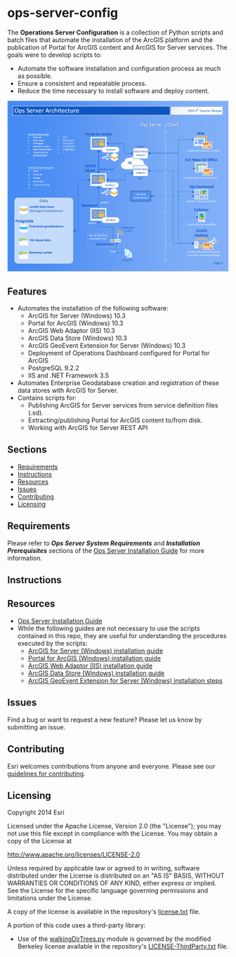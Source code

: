 # ops-server-config

The **Operations Server Configuration** is a collection of Python scripts and batch files that automate the installation of 
the ArcGIS platform and the publication of Portal for ArcGIS content and ArcGIS for Server services. The goals
were to develop scripts to:

* Automate the software installation and configuration process as much as possible.
* Ensure a consistent and repeatable process.
* Reduce the time necessary to install software and deploy content.

![Image of Ops Server](ScreenShot.png "ops-server-config")

## Features

* Automates the installation of the following software:
  * ArcGIS for Server (Windows) 10.3
  * Portal for ArcGIS (Windows) 10.3
  * ArcGIS Web Adaptor (IIS) 10.3
  * ArcGIS Data Store (Windows) 10.3 
  * ArcGIS GeoEvent Extension for Server (Windows) 10.3
  * Deployment of Operations Dashboard configured for Portal for ArcGIS
  * PostgreSQL 9.2.2
  * IIS and .NET Framework 3.5
* Automates Enterprise Geodatabase creation and registration of these data stores with ArcGIS for Server.
* Contains scripts for:
  * Publishing ArcGIS for Server services from service definition files (.sd).
  * Extracting/publishing Portal for ArcGIS content to/from disk.
  * Working with ArcGIS for Server REST API

## Sections

* [Requirements](#requirements)
* [Instructions](#instructions)
* [Resources](#resources)
* [Issues](#issues)
* [Contributing](#contributing)
* [Licensing](#licensing)

## Requirements

Please refer to **_Ops Server System Requirements_** and **_Installation Prerequisites_** sections of the [Ops Server Installation Guide](https://github.com/ArcGIS/ops-server-config/blob/master/Docs/Ops%20Server%20Installation%20Guide.pdf) for more information.

## Instructions

## Resources

* [Ops Server Installation Guide](https://github.com/ArcGIS/ops-server-config/blob/master/Docs/Ops%20Server%20Installation%20Guide.pdf)
* While the following guides are not necessary to use the scripts contained in this repo, they are useful for understanding the procedures executed by the scripts:
  * [ArcGIS for Server (Windows) installation guide](http://server.arcgis.com/en/server/latest/install/windows/welcome-to-the-arcgis-for-server-install-guide.htm)
  * [Portal for ArcGIS (Windows) installation guide](http://server.arcgis.com/en/portal/latest/install/windows/welcome-to-the-portal-for-arcgis-installation-guide.htm)
  * [ArcGIS Web Adaptor (IIS) installation guide](http://server.arcgis.com/en/web-adaptor/latest/install/iis/welcome-to-the-arcgis-web-adaptor-installation-guide.htm)
  * [ArcGIS Data Store (Windows) installation guide](http://server.arcgis.com/en/data-store/latest/install/windows/welcome-to-arcgis-data-store-installation-guide.htm)
  * [ArcGIS GeoEvent Extension for Server (Windows) installation steps](http://server.arcgis.com/en/geoevent-extension/latest/install/windows/installation-steps.htm)

## Issues

Find a bug or want to request a new feature?  Please let us know by submitting an issue.

## Contributing

Esri welcomes contributions from anyone and everyone. Please see our [guidelines for contributing](https://github.com/esri/contributing).

## Licensing
Copyright 2014 Esri

Licensed under the Apache License, Version 2.0 (the "License");
you may not use this file except in compliance with the License.
You may obtain a copy of the License at

   http://www.apache.org/licenses/LICENSE-2.0

Unless required by applicable law or agreed to in writing, software
distributed under the License is distributed on an "AS IS" BASIS,
WITHOUT WARRANTIES OR CONDITIONS OF ANY KIND, either express or implied.
See the License for the specific language governing permissions and
limitations under the License.

A copy of the license is available in the repository's [license.txt](https://github.com/ArcGIS/ops-server-config/blob/master/license.txt) file.

A portion of this code uses a third-party library:

* Use of the [walkingDirTrees.py](https://github.com/ArcGIS/ops-server-config/blob/master/SupportFiles/walkingDirTrees.py) module is governed by the modified Berkeley license available in the repository's [LICENSE-ThirdParty.txt](https://github.com/ArcGIS/ops-server-config/blob/master/LICENSE-ThirdParty.txt) file.
